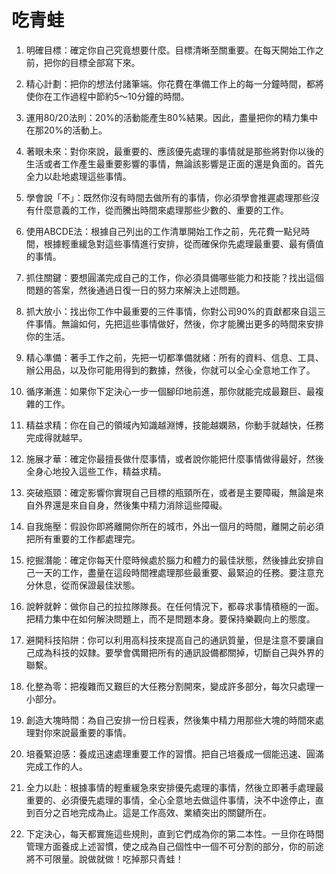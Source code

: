 # 吃青蛙



1. 明確目標：確定你自己究竟想要什麼。目標清晰至關重要。在每天開始工作之前，把你的目標全部寫下來。

2. 精心計劃：把你的想法付諸筆端。你花費在準備工作上的每一分鐘時間，都將使你在工作過程中節約5～10分鐘的時間。
3. 運用80/20法則：20%的活動能產生80%結果。因此，盡量把你的精力集中在那20%的活動上。
4. 著眼未來：對你來說，最重要的、應該優先處理的事情就是那些將對你以後的生活或者工作產生最重要影響的事情，無論該影響是正面的還是負面的。首先全力以赴地處理這些事情。
5. 學會說「不」：既然你沒有時間去做所有的事情，你必須學會推遲處理那些沒有什麼意義的工作，從而騰出時間來處理那些少數的、重要的工作。
6. 使用ABCDE法：根據自己列出的工作清單開始工作之前，先花費一點兒時間，根據輕重緩急對這些事情進行安排，從而確保你先處理最重要、最有價值的事情。
7. 抓住關鍵：要想圓滿完成自己的工作，你必須具備哪些能力和技能？找出這個問題的答案，然後通過日復一日的努力來解決上述問題。
8. 抓大放小：找出你工作中最重要的三件事情，你對公司90%的貢獻都來自這三件事情。無論如何，先把這些事情做好，然後，你才能騰出更多的時間來安排你的生活。
9. 精心準備：著手工作之前，先把一切都準備就緒：所有的資料、信息、工具、辦公用品，以及你可能用得到的數據，然後，你就可以全心全意地工作了。
10. 循序漸進：如果你下定決心一步一個腳印地前進，那你就能完成最艱巨、最複雜的工作。
11. 精益求精：你在自己的領域內知識越淵博，技能越嫻熟，你動手就越快，任務完成得就越早。
12. 施展才華：確定你最擅長做什麼事情，或者說你能把什麼事情做得最好，然後全身心地投入這些工作，精益求精。
13. 突破瓶頸：確定影響你實現自己目標的瓶頸所在，或者是主要障礙，無論是來自外界還是來自自身，然後集中精力消除這些障礙。
14. 自我施壓：假設你即將離開你所在的城市，外出一個月的時間，離開之前必須把所有重要的工作都處理完。
15. 挖掘潛能：確定你每天什麼時候處於腦力和體力的最佳狀態，然後據此安排自己一天的工作，盡量在這段時間裡處理那些最重要、最緊迫的任務。要注意充分休息，從而保證最佳狀態。
16. 說幹就幹：做你自己的拉拉隊隊長。在任何情況下，都尋求事情積極的一面。把精力集中在如何解決問題上，而不是問題本身。要保持樂觀向上的態度。
17. 避開科技陷阱：你可以利用高科技來提高自己的通訊質量，但是注意不要讓自己成為科技的奴隸。要學會偶爾把所有的通訊設備都關掉，切斷自己與外界的聯繫。
18. 化整為零：把複雜而又艱巨的大任務分割開來，變成許多部分，每次只處理一小部分。
19. 創造大塊時間：為自己安排一份日程表，然後集中精力用那些大塊的時間來處理對你來說最重要的事情。
20. 培養緊迫感：養成迅速處理重要工作的習慣。把自己培養成一個能迅速、圓滿完成工作的人。
21. 全力以赴：根據事情的輕重緩急來安排優先處理的事情，然後立即著手處理最重要的、必須優先處理的事情，全心全意地去做這件事情，決不中途停止，直到百分之百地完成為止。這是工作高效、業績突出的關鍵所在。
22. 下定決心，每天都實施這些規則，直到它們成為你的第二本性。一旦你在時間管理方面養成上述習慣，使之成為自己個性中一個不可分割的部分，你的前途將不可限量。說做就做！吃掉那只青蛙！
